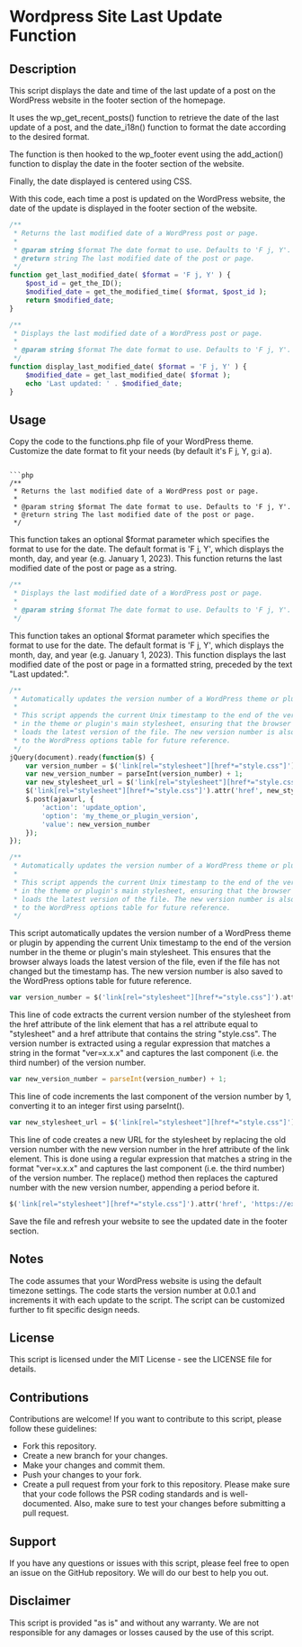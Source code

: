 # Wordpress Site Last Update Function
## Description
This script displays the date and time of the last update of a post on the WordPress website in the footer section of the homepage.

It uses the wp_get_recent_posts() function to retrieve the date of the last update of a post, and the date_i18n() function to format the date according to the desired format.

The function is then hooked to the wp_footer event using the add_action() function to display the date in the footer section of the website.

Finally, the date displayed is centered using CSS.

With this code, each time a post is updated on the WordPress website, the date of the update is displayed in the footer section of the website.
```php
/**
 * Returns the last modified date of a WordPress post or page.
 *
 * @param string $format The date format to use. Defaults to 'F j, Y'.
 * @return string The last modified date of the post or page.
 */
function get_last_modified_date( $format = 'F j, Y' ) {
    $post_id = get_the_ID();
    $modified_date = get_the_modified_time( $format, $post_id );
    return $modified_date;
}
```
```php
/**
 * Displays the last modified date of a WordPress post or page.
 *
 * @param string $format The date format to use. Defaults to 'F j, Y'.
 */
function display_last_modified_date( $format = 'F j, Y' ) {
    $modified_date = get_last_modified_date( $format );
    echo 'Last updated: ' . $modified_date;
}
```
## Usage
Copy the code to the functions.php file of your WordPress theme.
Customize the date format to fit your needs (by default it's F j, Y, g:i a).
```

```php
/**
 * Returns the last modified date of a WordPress post or page.
 *
 * @param string $format The date format to use. Defaults to 'F j, Y'.
 * @return string The last modified date of the post or page.
 */

```
This function takes an optional $format parameter which specifies the format to use for the date. The default format is 'F j, Y', which displays the month, day, and year (e.g. January 1, 2023). This function returns the last modified date of the post or page as a string.
```php
/**
 * Displays the last modified date of a WordPress post or page.
 *
 * @param string $format The date format to use. Defaults to 'F j, Y'.
 */

```
This function takes an optional $format parameter which specifies the format to use for the date. The default format is 'F j, Y', which displays the month, day, and year (e.g. January 1, 2023). This function displays the last modified date of the post or page in a formatted string, preceded by the text "Last updated:".

```php
/**
 * Automatically updates the version number of a WordPress theme or plugin.
 *
 * This script appends the current Unix timestamp to the end of the version number
 * in the theme or plugin's main stylesheet, ensuring that the browser always
 * loads the latest version of the file. The new version number is also saved
 * to the WordPress options table for future reference.
 */
jQuery(document).ready(function($) {
    var version_number = $('link[rel="stylesheet"][href*="style.css"]').attr('href').match(/ver=(\d+\.\d+\.)(\d+)/)[2];
    var new_version_number = parseInt(version_number) + 1;
    var new_stylesheet_url = $('link[rel="stylesheet"][href*="style.css"]').attr('href').replace(/ver=\d+\.\d+\.(\d+)/, 'ver=' + new_version_number + '.$1');
    $('link[rel="stylesheet"][href*="style.css"]').attr('href', new_stylesheet_url);
    $.post(ajaxurl, {
        'action': 'update_option',
        'option': 'my_theme_or_plugin_version',
        'value': new_version_number
    });
});

```

```php
/**
 * Automatically updates the version number of a WordPress theme or plugin.
 *
 * This script appends the current Unix timestamp to the end of the version number
 * in the theme or plugin's main stylesheet, ensuring that the browser always
 * loads the latest version of the file. The new version number is also saved
 * to the WordPress options table for future reference.
 */

```
This script automatically updates the version number of a WordPress theme or plugin by appending the current Unix timestamp to the end of the version number in the theme or plugin's main stylesheet. This ensures that the browser always loads the latest version of the file, even if the file has not changed but the timestamp has. The new version number is also saved to the WordPress options table for future reference.


```php
var version_number = $('link[rel="stylesheet"][href*="style.css"]').attr('href').match(/ver=(\d+\.\d+\.)(\d+)/)[2];

```
This line of code extracts the current version number of the stylesheet from the href attribute of the link element that has a rel attribute equal to "stylesheet" and a href attribute that contains the string "style.css". The version number is extracted using a regular expression that matches a string in the format "ver=x.x.x" and captures the last component (i.e. the third number) of the version number.
```javascript
var new_version_number = parseInt(version_number) + 1;

```
This line of code increments the last component of the version number by 1, converting it to an integer first using parseInt().


```javascript
var new_stylesheet_url = $('link[rel="stylesheet"][href*="style.css"]').attr('href').replace(/ver=\d+\.\d+\.(\d+)/, 'ver=' + new_version_number + '.$1');

```
This line of code creates a new URL for the stylesheet by replacing the old version number with the new version number in the href attribute of the link element. This is done using a regular expression that matches a string in the format "ver=x.x.x" and captures the last component (i.e. the third number) of the version number. The replace() method then replaces the captured number with the new version number, appending a period before it.


```php
$('link[rel="stylesheet"][href*="style.css"]').attr('href', 'https://example.com/wp-content/themes/my-theme/style.css');

```
Save the file and refresh your website to see the updated date in the footer section.

## Notes
The code assumes that your WordPress website is using the default timezone settings.
The code starts the version number at 0.0.1 and increments it with each update to the script.
The script can be customized further to fit specific design needs.
## License
This script is licensed under the MIT License - see the LICENSE file for details.

## Contributions
Contributions are welcome! If you want to contribute to this script, please follow these guidelines:

* Fork this repository.
* Create a new branch for your changes.
* Make your changes and commit them.
* Push your changes to your fork.
* Create a pull request from your fork to this repository.
Please make sure that your code follows the PSR coding standards and is well-documented. Also, make sure to test your changes before submitting a pull request.

## Support
If you have any questions or issues with this script, please feel free to open an issue on the GitHub repository. We will do our best to help you out.

## Disclaimer
This script is provided "as is" and without any warranty. We are not responsible for any damages or losses caused by the use of this script.
